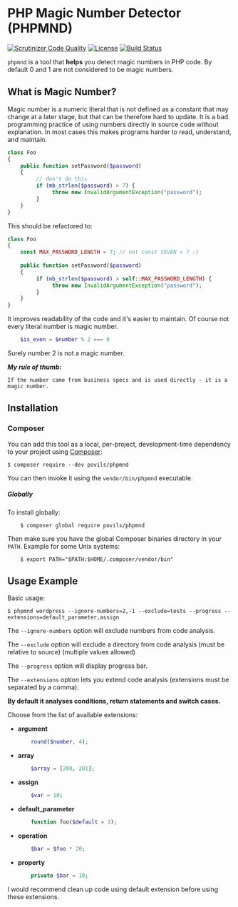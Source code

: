 # PHP Magic Number Detector (PHPMND)

[![Scrutinizer Code Quality](https://scrutinizer-ci.com/g/povils/phpmnd/badges/quality-score.png?b=master)](https://scrutinizer-ci.com/g/povils/phpmnd/?branch=master)
[![License](https://poser.pugx.org/povils/phpmnd/license)](https://packagist.org/packages/povils/phpmnd)
[![Build Status](https://travis-ci.org/povils/phpmnd.svg?branch=master)](https://travis-ci.org/povils/phpmnd)

`phpmnd` is a tool that **helps** you detect magic numbers in PHP code. By default 0 and 1 are not considered to be magic numbers.

## What is Magic Number?
Magic number is a numeric literal that is not defined as a constant that may change at a later stage, but that can be therefore hard to update. It is a bad programming practice of using numbers directly in source code without explanation. In most cases this makes programs harder to read, understand, and maintain. 

```php
class Foo 
{
    public function setPassword($password)
    {
         // don't do this
         if (mb_strlen($password) > 7) {
              throw new InvalidArgumentException("password");
         }
    }
}
```
This should be refactored to:
```php
class Foo 
{
    const MAX_PASSWORD_LENGTH = 7; // not const SEVEN = 7 :)
    
    public function setPassword($password)
    {
         if (mb_strlen($password) > self::MAX_PASSWORD_LENGTH) {
              throw new InvalidArgumentException("password");
         }
    }
}
```
It improves readability of the code and it's easier to maintain.
Of course not every literal number is magic number.
```php
    $is_even = $number % 2 === 0
```
Surely number 2 is not a magic number.

***My rule of thumb:***
```
If the number came from business specs and is used directly - it is a magic number.
```
## Installation

### Composer

You can add this tool as a local, per-project, development-time dependency to your project using [Composer](https://getcomposer.org/):

    $ composer require --dev povils/phpmnd

You can then invoke it using the `vendor/bin/phpmnd` executable.

##### Globally
 To install globally:

```
    $ composer global require povils/phpmnd
```

Then make sure you have the global Composer binaries directory in your ``PATH``. Example for some Unix systems:

```
    $ export PATH="$PATH:$HOME/.composer/vendor/bin"
```
    
## Usage Example

Basic usage:

```
$ phpmnd wordpress --ignore-numbers=2,-1 --exclude=tests --progress --extensions=default_parameter,assign
```

The ``--ignore-numbers`` option will exclude numbers from code analysis.

The ``--exclude`` option will  exclude a directory from code analysis (must be relative to source) (multiple values allowed)

The ``--progress`` option will display progress bar.

The ``--extensions`` option lets you extend code analysis (extensions must be separated by a comma):

**By default it analyses conditions, return statements and switch cases.**

Choose from the list of available extensions:

* **argument**
	```php
		round($number, 4);
	```
* **array**
 	```php
		$array = [200, 201];
	```
* **assign**
    ```php
		$var = 10;
	```
* **default_parameter**
    ```php
		function foo($default = 3);
	```
* **operation**
    ```php
		$bar = $foo * 20;
	```
* **property**
    ```php
		private $bar = 10;
	```
 
 I would recommend clean up code using default extension before using these extensions.
